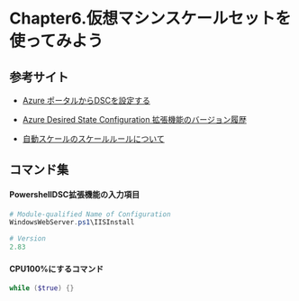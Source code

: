 # Chapter6.仮想マシンスケールセットを使ってみよう

## 参考サイト

- [Azure ポータルからDSCを設定する](https://learn.microsoft.com/ja-jp/azure/virtual-machines/extensions/dsc-overview#azure-portal-functionality)

- [Azure Desired State Configuration 拡張機能のバージョン履歴](https://learn.microsoft.com/ja-jp/azure/automation/automation-dsc-extension-history?view=powershell-7)

- [自動スケールのスケールルールについて](https://learn.microsoft.com/ja-jp/archive/blogs/jpcie/1315)

## コマンド集

#### PowershellDSC拡張機能の入力項目
```powershell
# Module-qualified Name of Configuration
WindowsWebServer.ps1\IISInstall

# Version
2.83
```

#### CPU100%にするコマンド

```powershell
while ($true) {}
```
